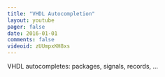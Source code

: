 ```yaml
---
title: "VHDL Autocompletion"
layout: youtube 
pager: false
date: 2016-01-01
comments: false
videoid: zUUmpxKH8xs
---
```

VHDL autocompletes: packages, signals, records, ...
